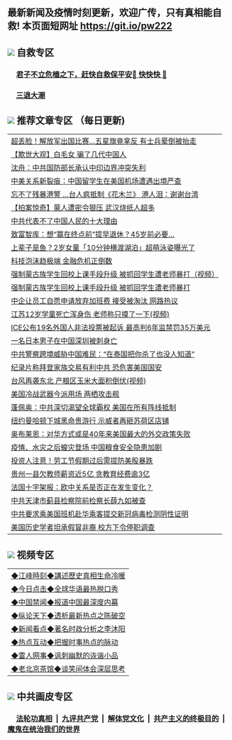 ## 最新新闻及疫情时刻更新，欢迎广传，只有真相能自救! 本页面短网址 https://git.io/pw222



## <img src="https://img.icons8.com/cute-clipart/2x/circled-right.png">  自救专区

 ### &nbsp;&nbsp;&nbsp;&nbsp; [君子不立危樯之下，赶快自救保平安🍎 快快快 📩](https://github.com/pwgy/td/blob/master/README.md)
 
 ### &nbsp;&nbsp;&nbsp;&nbsp; [三退大潮](https://is.gd/fCPoKo) 
 
## <img src="https://img.icons8.com/cute-clipart/2x/circled-right.png"> 推荐文章专区 （每日更新)

<Table>
<tr><td colspan="2" align="left"><a href="https://xquncegf.xhuyd.press/?name=c1220536&key=encdeuyadochlaxz&from=pw2">超丢脸！解放军出国比赛…五星旗竟拿反 有士兵晕倒被抬走</a></td></tr>
<tr><td colspan="2" align="left"><a href="https://xquncegf.xhuyd.press/?name=c1220508&key=encdeuyadochlaxz&from=pw2">【欺世大观】白毛女 骗了几代中国人</a></td></tr>
<tr><td colspan="2" align="left"><a href="https://xquncegf.xhuyd.press/?name=c1220523&key=encdeuyadochlaxz&from=pw2">沈舟：中共国防部长承认中印边界冲突失利</a></td></tr>
<tr><td colspan="2" align="left"><a href="https://xquncegf.xhuyd.press/?name=c1220509&key=encdeuyadochlaxz&from=pw2">中美关系新裂痕：中国留学生在美国机场遭遇出境严查</a></td></tr>
<tr><td colspan="2" align="left"><a href="https://xquncegf.xhuyd.press/?name=c1220535&key=encdeuyadochlaxz&from=pw2">忘不了残暴港警 …台人疯抵制《花木兰》 港人泪：谢谢台湾</a></td></tr>
<tr><td colspan="2" align="left"><a href="https://xquncegf.xhuyd.press/?name=c1220538&key=encdeuyadochlaxz&from=pw2">【拍案惊奇】蒙人遭密令狠压 武汉烧纸人超多</a></td></tr>
<tr><td colspan="2" align="left"><a href="https://xquncegf.xhuyd.press/?name=c1220514&key=encdeuyadochlaxz&from=pw2">中共代表不了中国人民的十大理由</a></td></tr>
<tr><td colspan="2" align="left"><a href="https://xquncegf.xhuyd.press/?name=c1220534&key=encdeuyadochlaxz&from=pw2">致富智库：想“赢在终点前”提早退休？45岁前必要…</a></td></tr>
<tr><td colspan="2" align="left"><a href="https://xquncegf.xhuyd.press/?name=c1220546&key=encdeuyadochlaxz&from=pw2">上辈子是鱼？2岁女童「10分钟横渡湖泊」超萌泳姿曝光了</a></td></tr>
<tr><td colspan="2" align="left"><a href="https://xquncegf.xhuyd.press/?name=c1220533&key=encdeuyadochlaxz&from=pw2">科技泡沫趋极端 金融危机正倒数</a></td></tr>
<tr><td colspan="2" align="left"><a href="https://xquncegf.xhuyd.press/?name=c1220544&key=encdeuyadochlaxz&from=pw2">强制蒙古族学生回校上课手段升级  被抓回学生遭老师暴打（视频）</a></td></tr>
<tr><td colspan="2" align="left"><a href="https://xquncegf.xhuyd.press/?name=c1220548&key=encdeuyadochlaxz&from=pw2">强制蒙古族学生回校上课手段升级 被抓回学生遭老师暴打</a></td></tr>
<tr><td colspan="2" align="left"><a href="https://xquncegf.xhuyd.press/?name=c1220529&key=encdeuyadochlaxz&from=pw2">中企让员工自愿申请放弃加班费 接受被淘汰 网路热议</a></td></tr>
<tr><td colspan="2" align="left"><a href="https://xquncegf.xhuyd.press/?name=c1220543&key=encdeuyadochlaxz&from=pw2">江苏12岁学童死亡浑身伤 老师称只摸了一下(视频)</a></td></tr>
<tr><td colspan="2" align="left"><a href="https://xquncegf.xhuyd.press/?name=c1220550&key=encdeuyadochlaxz&from=pw2">ICE公布19名外国人非法投票被起诉 最高判6年监禁罚35万美元</a></td></tr>
<tr><td colspan="2" align="left"><a href="https://xquncegf.xhuyd.press/?name=c1220525&key=encdeuyadochlaxz&from=pw2">一名日本男子在中国深圳被刺身亡</a></td></tr>
<tr><td colspan="2" align="left"><a href="https://xquncegf.xhuyd.press/?name=c1220549&key=encdeuyadochlaxz&from=pw2">中共警察跨境威胁中国难民：“在泰国把你杀了也没人知道”</a></td></tr>
<tr><td colspan="2" align="left"><a href="https://xquncegf.xhuyd.press/?name=c1220540&key=encdeuyadochlaxz&from=pw2">纪录片称拜登家族交易有利中共 恐危害美国国安</a></td></tr>
<tr><td colspan="2" align="left"><a href="https://xquncegf.xhuyd.press/?name=c1220545&key=encdeuyadochlaxz&from=pw2">台风再袭东北 产粮区玉米大面积倒伏(视频)</a></td></tr>
<tr><td colspan="2" align="left"><a href="https://xquncegf.xhuyd.press/?name=c1220507&key=encdeuyadochlaxz&from=pw2">美国冷战武器今派用场 两栖攻击舰</a></td></tr>
<tr><td colspan="2" align="left"><a href="https://xquncegf.xhuyd.press/?name=c1220520&key=encdeuyadochlaxz&from=pw2">蓬佩奥：中共深切渴望全球霸权 美国在所有阵线抵制</a></td></tr>
<tr><td colspan="2" align="left"><a href="https://xquncegf.xhuyd.press/?name=c1220539&key=encdeuyadochlaxz&from=pw2">纽约曼哈顿下城黑命贵游行 示威者再砸苏荷区店铺</a></td></tr>
<tr><td colspan="2" align="left"><a href="https://xquncegf.xhuyd.press/?name=c1220518&key=encdeuyadochlaxz&from=pw2">奥布莱恩：对华方式或是40年来美国最大的外交政策失败</a></td></tr>
<tr><td colspan="2" align="left"><a href="https://xquncegf.xhuyd.press/?name=c1220516&key=encdeuyadochlaxz&from=pw2">疫情、水灾之后蝗灾登场 中国粮食安全隐患加剧</a></td></tr>
<tr><td colspan="2" align="left"><a href="https://xquncegf.xhuyd.press/?name=c1220527&key=encdeuyadochlaxz&from=pw2">投资人注意！劳工节假期过后需提防美股暴跌</a></td></tr>
<tr><td colspan="2" align="left"><a href="https://xquncegf.xhuyd.press/?name=c1220526&key=encdeuyadochlaxz&from=pw2">贵州一县欠教师薪资近5亿 贪教育经费逾3亿</a></td></tr>
<tr><td colspan="2" align="left"><a href="https://xquncegf.xhuyd.press/?name=c1220517&key=encdeuyadochlaxz&from=pw2">法国十字架报：欧中关系是否正在发生变化？</a></td></tr>
<tr><td colspan="2" align="left"><a href="https://xquncegf.xhuyd.press/?name=c1220530&key=encdeuyadochlaxz&from=pw2">中共天津市蓟县检察院前检察长薛九如被查</a></td></tr>
<tr><td colspan="2" align="left"><a href="https://xquncegf.xhuyd.press/?name=c1220519&key=encdeuyadochlaxz&from=pw2">中共要求乘美国班机赴华乘客提交新冠病毒检测阴性证明</a></td></tr>
<tr><td colspan="2" align="left"><a href="https://xquncegf.xhuyd.press/?name=c1220528&key=encdeuyadochlaxz&from=pw2">美国历史学者坦承假冒非裔 校方下令停职调查</a></td></tr>

</Table>

## <img src="https://img.icons8.com/cute-clipart/2x/circled-right.png"> 视频专区
 
 <Table>
   <tr>
   <td colspan="2" align=left> 
<a href="https://kmyaoayewvhx.xhyte.press/oo.aspx?name=c922850&key=wybpblbewupvzpbn&from=pw2&tag=9877">◆江峰時刻◆講述歷史真相生命冷暖</a><br/>
    </td>
  </tr>
   <tr>
   <td colspan="2" align=left> 
<a href="https://kmyaoayewvhx.xhyte.press/oo.aspx?name=c816850&key=wybpblbewupvzpbn&from=pw2&tag=9877">◆今日点击◆全球华语最热脱口秀</a><br/>
    </td>
  </tr>
  <tr>
  <td colspan="2" align=left>
<a href="https://kmyaoayewvhx.xhyte.press/oo.aspx?name=c816860&key=wybpblbewupvzpbn&from=pw2&tag=99733110">◆中国禁闻◆报道中国最深度内幕</a><br/>
   </tr>
  <tr>
     <td colspan="2" align=left>
<a href="https://kmyaoayewvhx.xhyte.press/oo.aspx?name=c816855&key=wybpblbewupvzpbn&from=pw2&tag=997110">◆纵论天下◆透析最新热点之陈破空</a><br/>
   </tr>
   <tr>
      <td colspan="2" align=left>
<a href="https://kmyaoayewv4hx.xhyte.press/oo.aspx?name=c838308&key=wybpblbewupvzpbn&from=pw2&tag=9973110">◆新闻看点◆著名时政分析之李沐阳</a><br/>
   </tr>
   <tr>
     <td colspan="2" align=left>
<a href="https://kmy4aoayewvhx.xhyte.press/oo.aspx?name=c816852&key=wybpblbewupvzpbn&from=pw2&tag=9733110">◆热点互动◆把握时事热点的脉动</a><br/>
   </tr>
   <tr>
      <td colspan="2" align=left>
<a href="https://kmyaoaye4wvhx.xhyte.press/oo.aspx?name=c816694&key=wybpblbewupvzpbn&from=pw2&tag=93310">◆雷人网事◆讽刺幽默的诙谐小品</a><br/>
   </tr>
   <tr>
    <td colspan="2" align=left>
<a href="https://kmyao4ayewvhx.xhyte.press/oo.aspx?name=c816650&key=wybpblbewupvzpbn&from=pw2&tag=9973110">◆老北京茶馆◆谈笑间体会深层思考</a><br/>
   </tr>
</Table>
 
## <img src="https://img.icons8.com/cute-clipart/2x/circled-right.png"> 中共画皮专区


 ### &nbsp;&nbsp;&nbsp;&nbsp; [法轮功真相](https://github.com/begood0513/basic/blob/master/README.md) &nbsp;|&nbsp; [九评共产党](https://github.com/begood0513/9ping.md/blob/master/README.md) &nbsp;|&nbsp; [解体党文化](https://github.com/begood0513/jtdwh.md/blob/master/README.md)   &nbsp;|&nbsp; [共产主义的终极目的](https://github.com/begood0513/gczydzjmd.md/blob/master/README.md) &nbsp;|&nbsp; [魔鬼在统治我们的世界](https://github.com/begood0513/gczydzjmd.md/blob/master/README.md) 

